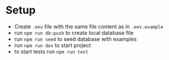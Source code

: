 # Setup

- Create `.env` file with the same file content as in `.env.example`
- run `npm run db:push` to create local database file
- run `npm run seed` to seed database with examples
- run `npm run dev` to start project
- to start tests run `npm run test`
